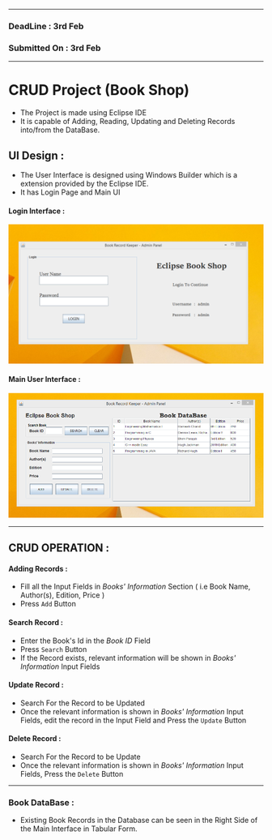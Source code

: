 ***
### DeadLine : 3rd Feb 
### Submitted On : 3rd Feb
***
# CRUD Project (Book Shop)
- The Project is made using Eclipse IDE
- It is capable of Adding, Reading, Updating and Deleting Records into/from the DataBase.
## UI Design :
- The User Interface is designed using Windows Builder which is a extension provided by the Eclipse IDE.
- It has Login Page and Main UI
#### Login Interface :
![login Interface Image](https://github.com/Rohit-Jalari/GCES/blob/master/Login%20Interface.png)
#### Main User Interface :
![Main UI Image](https://github.com/Rohit-Jalari/GCES/blob/master/Main%20Interface.png)
***
## CRUD OPERATION :
#### Adding Records :
- Fill all the Input Fields in _Books' Information_ Section ( i.e Book Name, Author(s), Edition, Price )
- Press `Add` Button
#### Search Record :
- Enter the Book's Id in the _Book ID_ Field
- Press `Search` Button
- If the Record exists, relevant information will be shown in _Books' Information_ Input Fields
#### Update Record :
- Search For the Record to be Updated
- Once the relevant information is shown in _Books' Information_ Input Fields, edit the record in the Input Field and Press the `Update` Button
#### Delete Record :
- Search For the Record to be Update
- Once the relevant information is shown in _Books' Information_ Input Fields, Press the `Delete` Button
***
### Book DataBase :
- Existing Book Records in the Database can be seen in the Right Side of the Main Interface in Tabular Form.
